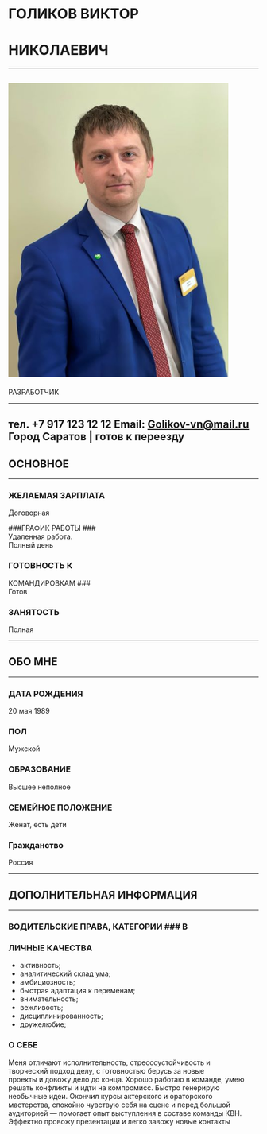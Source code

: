# ГОЛИКОВ ВИКТОР #                                       
# НИКОЛАЕВИЧ #  
---
![ФОТО](/img/1.jpg)
---

РАЗРАБОТЧИК

---

тел. +7 917 123 12 12
Email: Golikov-vn@mail.ru
Город Саратов | готов к переезду
---
## ОСНОВНОЕ ##                
---
### ЖЕЛАЕМАЯ ЗАРПЛАТА ###  
Договорная                
                           
###ГРАФИК РАБОТЫ ###       
Удаленная работа.          
Полный день               
                           
### ГОТОВНОСТЬ К            
КОМАНДИРОВКАМ ###           
Готов                       
                            
### ЗАНЯТОСТЬ ###           
Полная
                     
---  
## ОБО МНЕ ##               
---
                            
### ДАТА РОЖДЕНИЯ ###       
20 мая 1989                 
                            
### ПОЛ ###                
Мужской                   
                          
### ОБРАЗОВАНИЕ ###       
Высшее неполное           
                          
### СЕМЕЙНОЕ ПОЛОЖЕНИЕ ###
Женат, есть дети          
                          
### Гражданство ###       
Россия     

---               
  ## ДОПОЛНИТЕЛЬНАЯ ИНФОРМАЦИЯ ##  
---
### ВОДИТЕЛЬСКИЕ ПРАВА, КАТЕГОРИИ ### В   

### ЛИЧНЫЕ КАЧЕСТВА ### 
* активность;
* аналитический склад ума;
* амбициозность;
* быстрая адаптация к переменам;
* внимательность;
* вежливость;
* дисциплинированность; 
* дружелюбие;   

### О СЕБЕ ###
Меня отличают исполнительность, стрессоустойчивость и  
творческий подход делу, с готовностью берусь за новые  
проекты и довожу дело до конца. Хорошо работаю в команде, 
умею решать конфликты и идти на компромисс. Быстро генерирую 
необычные идеи. Окончил курсы актерского и ораторского  
мастерства, спокойно чувствую себя на сцене и перед большой 
аудиторией — помогает опыт выступления в составе команды КВН. 
Эффектно провожу презентации и легко завожу новые контакты